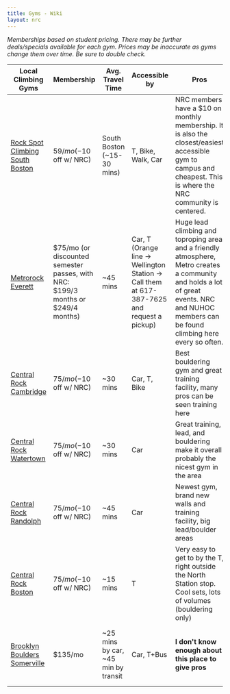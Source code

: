 ```yaml
---
title: Gyms - Wiki
layout: nrc
---
```


*Memberships based on student pricing. There may be further deals/specials available for each gym. Prices may be inaccurate as gyms change them over time. Be sure to double check.*

Local Climbing Gyms | Membership | Avg. Travel Time | Accessible by | Pros | Cons
--------------------|------------|------------------|---------------|------|-----
[Rock Spot Climbing South Boston](http://southboston.rockspotclimbing.com/) | $59/mo (-$10 off w/ NRC) | South Boston (~15-30 mins) | T, Bike, Walk, Car | NRC members have a $10 on monthly membership. It is also the closest/easiest accessible gym to campus and cheapest. This is where the NRC community is centered. | Bad/short rope climbing. Relatively inexperienced setting team so problems are inconsistent and tend to focus on big, powerful moves.
[Metrorock Everett](https://www.metrorock.com/boston) | $75/mo (or discounted semester passes, with NRC: $199/3 months or $249/4 months) | ~45 mins | Car, T (Orange line -> Wellington Station -> Call them at 617-387-7625 and request a pickup) | Huge lead climbing and toproping area and a friendly atmosphere, Metro creates a community and holds a lot of great events. NRC and NUHOC members can be found climbing here every so often. | Farther away and more expensive. Bouldering not particularly expansive.
[Central Rock Cambridge](https://centralrockgym.com/cambridge/) | $75/mo (-$10 off w/ NRC) | ~30 mins | Car, T, Bike | Best bouldering gym and great training facility, many pros can be seen training here | Farther away and more expensive.
[Central Rock Watertown](https://centralrockgym.com/watertown/) | $75/mo (-$10 off w/ NRC) | ~30 mins | Car | Great training, lead, and bouldering make it overall probably the nicest gym in the area | More expensive and difficult/impossible to get to without a car. Less of an NEU community
[Central Rock Randolph](https://centralrockgym.com/randolph/) | $75/mo (-$10 off w/ NRC) | ~45 mins | Car | Newest gym, brand new walls and training facility, big lead/boulder areas | Very far away, inaccessible by anything other than car
[Central Rock Boston](https://centralrockgym.com/boston/) | $75/mo (-$10 off w/ NRC) | ~15 mins | T | Very easy to get to by the T, right outside the North Station stop. Cool sets, lots of volumes (bouldering only) | Small, and no systems/campus board type of training area.
[Brooklyn Boulders Somerville](https://brooklynboulders.com/somerville/) | $135/mo | ~25 mins by car, ~45 min by transit | Car, T+Bus | **I don't know enough about this place to give pros** | Very expensive, hard to get to without a car. **I don't know enough about this place to give more cons**.


